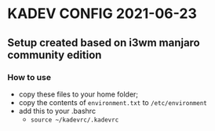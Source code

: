 # KADEV CONFIG 2021-06-23

## Setup created based on i3wm manjaro community edition

### How to use

* copy these files to your home folder;
* copy the contents of `environment.txt` to `/etc/environment`
* add this to your .bashrc
  + `source ~/kadevrc/.kadevrc`

